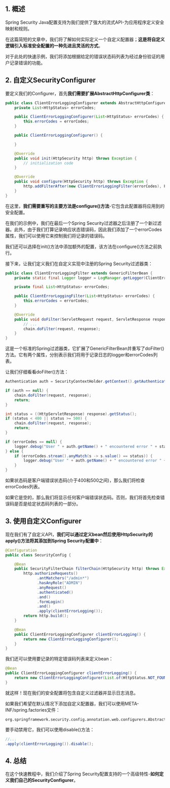 ## 1. 概述

Spring Security Java配置支持为我们提供了强大的流式API-为应用程序定义安全映射和规则。

在这篇简短的文章中，我们将了解如何实际定义一个自定义配置器；**这是将自定义逻辑引入标准安全配置的一种先进且灵活的方式**。

对于此处的快速示例，我们将添加根据给定的错误状态码列表为经过身份验证的用户记录错误的功能。

## 2. 自定义SecurityConfigurer

要定义我们的Configurer，首先**我们需要扩展AbstractHttpConfigurer类**：

```java
public class ClientErrorLoggingConfigurer extends AbstractHttpConfigurer<ClientErrorLoggingConfigurer, HttpSecurity> {
    private List<HttpStatus> errorCodes;

    public ClientErrorLoggingConfigurer(List<HttpStatus> errorCodes) {
        this.errorCodes = errorCodes;
    }

    public ClientErrorLoggingConfigurer() {

    }

    @Override
    public void init(HttpSecurity http) throws Exception {
        // initialization code
    }

    @Override
    public void configure(HttpSecurity http) throws Exception {
        http.addFilterAfter(new ClientErrorLoggingFilter(errorCodes), FilterSecurityInterceptor.class);
    }
}
```

在这里，**我们需要重写的主要方法是configure()方法**-它包含此配置器将应用到的安全配置。

在我们的示例中，我们在最后一个Spring Security过滤器之后注册了一个新过滤器。此外，由于我们打算记录响应状态错误码，因此我们添加了一个errorCodes属性，我们可以使用它来控制我们将记录的错误码。

我们还可以选择在init()方法中添加额外的配置，该方法在configure()方法之前执行。

接下来，让我们定义我们在自定义实现中注册的Spring Security过滤器类：

```java
public class ClientErrorLoggingFilter extends GenericFilterBean {
    private static final Logger logger = LogManager.getLogger(ClientErrorLoggingFilter.class);

    private final List<HttpStatus> errorCodes;

    public ClientErrorLoggingFilter(List<HttpStatus> errorCodes) {
        this.errorCodes = errorCodes;
    }

    @Override
    public void doFilter(ServletRequest request, ServletResponse response, FilterChain chain) throws IOException, ServletException {
        // ...
        chain.doFilter(request, response);
    }
}
```

这是一个标准的Spring过滤器类，它扩展了GenericFilterBean并重写了doFilter()方法。它有两个属性，分别表示我们将用于记录日志的logger和errorCodes列表。

让我们仔细看看doFilter()方法：

```java
Authentication auth = SecurityContextHolder.getContext().getAuthentication();

if (auth == null) {
    chain.doFilter(request, response);
    return;
}

int status = ((HttpServletResponse) response).getStatus();
if (status < 400 || status >= 500) {
    chain.doFilter(request, response);
    return;
}

if (errorCodes == null) {
    logger.debug("User " + auth.getName() + " encountered error " + status);
} else {
    if (errorCodes.stream().anyMatch(s -> s.value() == status)) {
        logger.debug("User " + auth.getName() + " encountered error " + status);
    }
}
```

如果状态码是客户端错误状态码(介于400和500之间)，那么我们将检查errorCodes列表。

如果它是空的，那么我们将显示任何客户端错误状态码。否则，我们将首先检查错误码是否是给定状态码列表的一部分。

## 3. 使用自定义Configurer

现在我们有了自定义API，**我们可以通过定义bean然后使用HttpSecurity的apply()方法将其添加到Spring Security配置中**：

```java
@Configuration
public class SecurityConfig {

    @Bean
    public SecurityFilterChain filterChain(HttpSecurity http) throws Exception {
        http.authorizeRequests()
              .antMatchers("/admin*")
              .hasAnyRole("ADMIN")
              .anyRequest()
              .authenticated()
              .and()
              .formLogin()
              .and()
              .apply(clientErrorLogging());
        return http.build();
    }

    @Bean
    public ClientErrorLoggingConfigurer clientErrorLogging() {
        return new ClientErrorLoggingConfigurer();
    }
}
```

我们还可以使用要记录的特定错误码列表来定义bean：

```java
@Bean
public ClientErrorLoggingConfigurer clientErrorLogging() {
    return new ClientErrorLoggingConfigurer(List.of(HttpStatus.NOT_FOUND));
}
```

就这样！现在我们的安全配置将包含自定义过滤器并显示日志消息。

如果我们希望在默认情况下添加自定义配置器，我们可以使用META-INF/spring.factories文件：

```properties
org.springframework.security.config.annotation.web.configurers.AbstractHttpConfigurer=cn.tuyucheng.taketoday.dsl.ClientErrorLoggingConfigurer
```

要手动禁用它，我们可以使用disable()方法：

```java
//...
.apply(clientErrorLogging()).disable();
```

## 4. 总结

在这个快速教程中，我们介绍了Spring Security配置支持的一个高级特性-**如何定义我们自己的SecurityConfigurer**。